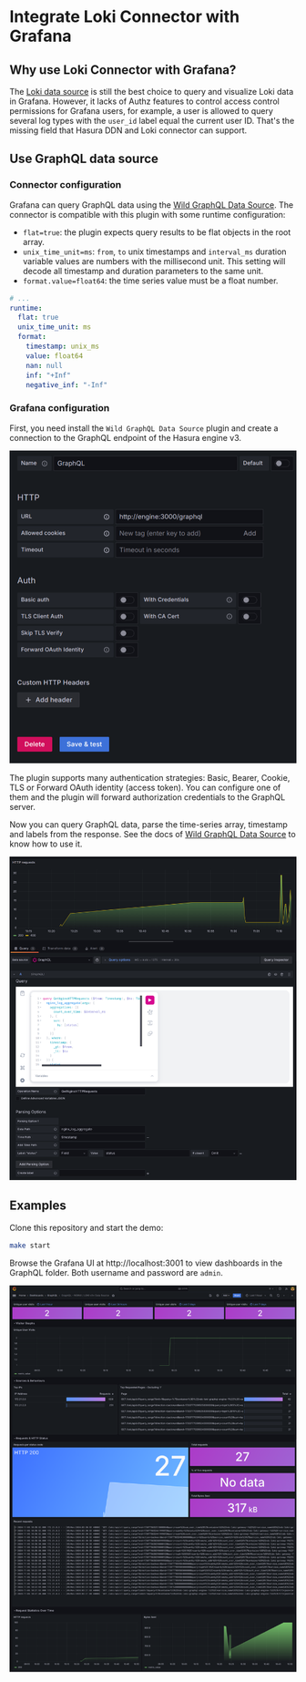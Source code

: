 # Integrate Loki Connector with Grafana

## Why use Loki Connector with Grafana?

The [Loki data source](https://grafana.com/docs/grafana/latest/datasources/loki/) is still the best choice to query and visualize Loki data in Grafana. However, it lacks of Authz features to control access control permissions for Grafana users, for example, a user is allowed to query several log types with the `user_id` label equal the current user ID. That's the missing field that Hasura DDN and Loki connector can support.

## Use GraphQL data source

### Connector configuration

Grafana can query GraphQL data using the [Wild GraphQL Data Source](https://grafana.com/grafana/plugins/retrodaredevil-wildgraphql-datasource/). The connector is compatible with this plugin with some runtime configuration:

- `flat=true`: the plugin expects query results to be flat objects in the root array.
- `unix_time_unit=ms`: `from`, `to` unix timestamps and `interval_ms` duration variable values are numbers with the millisecond unit. This setting will decode all timestamp and duration parameters to the same unit.
- `format.value=float64`: the time series value must be a float number.

```yaml
# ...
runtime:
  flat: true
  unix_time_unit: ms
  format:
    timestamp: unix_ms
    value: float64
    nan: null
    inf: "+Inf"
    negative_inf: "-Inf"
```

### Grafana configuration

First, you need install the `Wild GraphQL Data Source` plugin and create a connection to the GraphQL endpoint of the Hasura engine v3.

![GraphQL Data Source Config](./assets/graphql-data-source-config.png)

The plugin supports many authentication strategies: Basic, Bearer, Cookie, TLS or Forward OAuth identity (access token). You can configure one of them and the plugin will forward authorization credentials to the GraphQL server.

Now you can query GraphQL data, parse the time-series array, timestamp and labels from the response. See the docs of [Wild GraphQL Data Source](https://grafana.com/grafana/plugins/retrodaredevil-wildgraphql-datasource/) to know how to use it.

![GraphQL editor](./assets/grafana-graphql-panel.png)

## Examples

Clone this repository and start the demo:

```sh
make start
```

Browse the Grafana UI at http://localhost:3001 to view dashboards in the GraphQL folder. Both username and password are `admin`.

![Grafana dashboard](./assets/grafana-nginx-dashboard.png)
